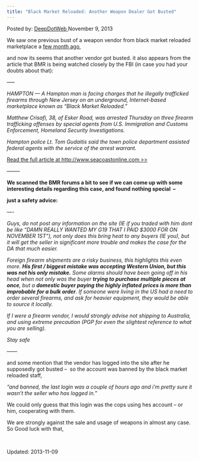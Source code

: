 ```yaml
---
title: "Black Market Reloaded: Another Weapon Dealer Got Busted"
---
```


<span>Posted by: <a href="https://www.deepdotweb.com/author/admin/" title="">DeepDotWeb </a></span>
<span>November 9, 2013</span>


<p>We saw one previous bust of a weapon vendor from black market reloaded marketplace a <a href="http://www.forbes.com/sites/andygreenberg/2013/11/07/sting-operation-nabs-alleged-online-arms-dealer-via-silk-road-competitor-site/" target="_blank">few month ago</a>,</p>
<p>and now its seems that another vendor got busted. it also appears from the article that BMR is being watched closely by the FBI (in case you had your doubts about that):</p>
<p>&#8212;&#8211;</p>
<p><em>HAMPTON — A Hampton man is facing charges that he illegally trafficked firearms through New Jersey on an underground, Internet-based marketplace known as “Black Market Reloaded.”</em></p>
<p><em>Matthew Crisafi, 38, of Esker Road, was arrested Thursday on three firearm trafficking offenses by special agents from U.S. Immigration and Customs Enforcement, Homeland Security Investigations.</em></p>
<p><em>Hampton police Lt. Tom Gudaitis said the town police department assisted federal agents with the service of the arrest warrant.</em></p>
<a href=" http://www.seacoastonline.com/articles/20131108-NEWS-131109759" class="shortc-button small blue">Read the full article at http://www.seacoastonline.com &gt;&gt;</a>
<p>&#8212;&#8212;&#8211;</p>
<p><strong>We scanned the BMR forums a bit to see if we can come up with some interesting details regarding this case, and found nothing special  &#8211;</strong></p>
<p><strong>just a safety advice:</strong></p>
<p>&#8212;-</p>
<div>
<p><em>Guys, do not post any information on the site (IE if you traded with him dont be like &#8220;DAMN REALLY WANTED MY G19 THAT I PAID $3000 FOR ON NOVEMBER 1ST&#8221;), not only does this bring heat to any buyers (IE you), but it will get the seller in significant more trouble and makes the case for the DA that much easier.</em></p>
<p><em>Foreign firearm shipments are a risky business, this highlights this even more. <strong>His first / biggest mistake was accepting Western Union, but this was not his only mistake.</strong> Some alarms should have been going off in his head when not only was the buyer <strong>trying to purchase multiple pieces at once</strong>, but a <strong>domestic buyer paying the highly inflated prices is more than improbable for a bulk order</strong>. If someone were living in the US had a need to order several firearms, and ask for heavier equipment, they would be able to source it locally.</em></p>
<p><em>If I were a firearm vendor, I would strongly advise not shipping to Australia, and using extreme precaution (PGP for even the slightest reference to what you are selling).</em></p>
<p><em>Stay safe</em></p>
<p>&#8212;&#8212;</p>
<p>and some mention that the vendor has logged into the site after he supposedly got busted &#8211;  so the account was banned by the black market reloaded staff,</p>
<p><em>&#8220;and banned, the last login was a couple of hours ago and i&#8217;m pretty sure it wasn&#8217;t the seller who has logged in.&#8221;</em></p>
<p>We could only guess that this login was the cops using hes account &#8211; or him, cooperating with them.</p>
<p>We are strongly against the sale and usage of weapons in almost any case. So Good luck with that,</p>
<p>&nbsp;</p>
</div>
</div>
      

Updated: 2013-11-09